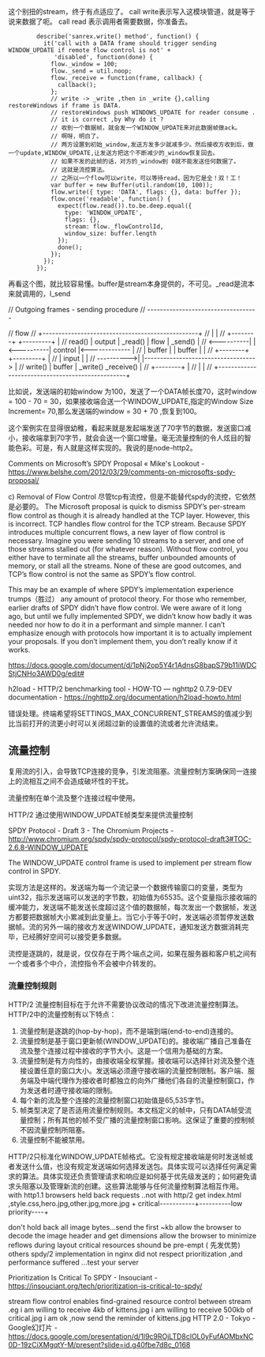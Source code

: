 这个别扭的stream，终于有点适应了。
call write表示写入这模块管道，就是等于说来数据了呃。
call read 表示调用者需要数据，你准备去。

			describe('sanrex.write() method', function() {
		      it('call with a DATA frame should trigger sending WINDOW_UPDATE if remote flow control is not' +
		         'disabled', function(done) {
		        flow._window = 100;
		        flow._send = util.noop;
		        flow._receive = function(frame, callback) {
		          callback();
		        };
		        // write -> _write ,then in _write {},calling restoreWindows if frame is DATA.
		        // restoreWindows push WINDOWS_UPDATE for reader consume .
		        // it is correct ,by Why do it ?
		        // 收到一个数据帧，就会发一个WINDOW_UPDATE来对此数据帧做ack。 
		        // 啊呀，明白了。
		        // 两方设置到初始_window,发送方发多少就减多少。然后接收方收到后，做一个update,WINDOW_UPDATE,让发送方把这个不断减少的_window恢复回去。
		        // 如果不发的此帧的话，对方的_window到 0就不能发送任何数据了。
		        // 这就是流控算法。
		        // 之所以一个flow可以write，可以等待read，因为它是全！双！工！
		        var buffer = new Buffer(util.random(10, 100));
		        flow.write({ type: 'DATA', flags: {}, data: buffer });
		        flow.once('readable', function() {
		          expect(flow.read()).to.be.deep.equal({
		            type: 'WINDOW_UPDATE',
		            flags: {},
		            stream: flow._flowControlId,
		            window_size: buffer.length
		          });
		          done();
		        });
		      });
		    });
		  

再看这个图，就比较容易懂。buffer是stream本身提供的，不可见。_read是流本来就调用的，l_send

// Outgoing frames - sending procedure
// -----------------------------------

//                                         flow
//                +-------------------------------------------------+
//                |                                                 |
//                +--------+           +---------+                  |
//        read()  | output |  _read()  | flow    |  _send()         |
//     <----------|        |<----------| control |<-------------    |
//                | buffer |           | buffer  |                  |
//                +--------+           +---------+                  |
//                | input  |                                        |
//     ---------->|        |----------------------------------->    |
//       write()  | buffer |  _write()              _receive()      |
//                +--------+                                        |
//                |                                                 |
//                +-------------------------------------------------+

比如说，发送端的初始window 为100，发送了一个DATA帧长度70，这时window = 100 - 70 = 30，如果接收端会送一个WINDOW_UPDATE,指定的Window Size Increment= 70,那么发送端的window = 30 + 70 ,恢复到100。

这个案例实在显得很幼稚，看起来就是发起端发送了70字节的数据，发送窗口减小，接收端拿到70字节，就会会送一个窗口增量。毫无流量控制的令人炫目的智能色彩。可是，有人就是这样实现的。我说的是node-http2。


Comments on Microsoft’s SPDY Proposal « Mike's Lookout - https://www.belshe.com/2012/03/29/comments-on-microsofts-spdy-proposal/

c) Removal of Flow Control
尽管tcp有流控，但是不能替代spdy的流控，它依然是必要的。
The Microsoft proposal is quick to dismiss SPDY’s per-stream flow control as though it is already handled at the TCP layer. However, this is incorrect. TCP handles flow control for the TCP stream. Because SPDY introduces multiple concurrent flows, a new layer of flow control is necessary. Imagine you were sending 10 streams to a server, and one of those streams stalled out (for whatever reason). Without flow control, you either have to terminate all the streams, buffer unbounded amounts of memory, or stall all the streams. None of these are good outcomes, and TCP’s flow control is not the same as SPDY’s flow control.

This may be an example of where SPDY’s implementation experience trumps（胜过） any amount of protocol theory. For those who remember, earlier drafts of SPDY didn’t have flow control. We were aware of it long ago, but until we fully implemented SPDY, we didn’t know how badly it was needed nor how to do it in a performant and simple manner. I can’t emphasize enough with protocols how important it is to actually implement your proposals. If you don’t implement them, you don’t really know if it works.



https://docs.google.com/document/d/1pNj2op5Y4r1AdnsG8bapS79b11iWDCStjCNHo3AWD0g/edit#

h2load - HTTP/2 benchmarking tool - HOW-TO — nghttp2 0.7.9-DEV documentation - https://nghttp2.org/documentation/h2load-howto.html

错误处理。终端希望将SETTINGS_MAX_CONCURRENT_STREAMS的值减少到比当前打开的流更小时可以关闭超过新的设置值的流或者允许流结束。

## 流量控制

复用流的引入，会导致TCP连接的竞争，引发流阻塞。流量控制方案确保同一连接上的流相互之间不会造成破坏性的干扰。

流量控制在单个流及整个连接过程中使用。

HTTP/2 通过使用WINDOW_UPDATE帧类型来提供流量控制

SPDY Protocol - Draft 3 - The Chromium Projects - http://www.chromium.org/spdy/spdy-protocol/spdy-protocol-draft3#TOC-2.6.8-WINDOW_UPDATE

The WINDOW_UPDATE control frame is used to implement per stream flow control in SPDY. 

实现方法是这样的。发送端为每一个流记录一个数据传输窗口的变量，类型为uint32，指示发送端可以发送的字节数，初始值为65535。这个变量指示接收端的缓冲能力，发送端不能发送长度超过这个值的数据帧，每次发出一个数据帧，发送方都要把数据帧大小累减到此变量上。当它小于等于0时，发送端必须暂停发送数据帧。流的另外一端的接收方发送WINDOW_UPDATE，通知发送方数据消耗完毕，已经腾好空间可以接受更多数据。

流控是逐跳的，就是说，仅仅存在于两个端点之间，如果在服务器和客户机之间有一个或者多个中介，流控指令不会被中介转发的。





### 流量控制规则

HTTP/2 流量控制目标在于允许不需要协议改动的情况下改进流量控制算法。HTTP/2中的流量控制有以下特点：

 1. 流量控制是逐跳的(hop-by-hop)，而不是端到端(end-to-end)连接的。
 2. 流量控制是基于窗口更新帧(WINDOW_UPDATE)的。接收端广播自己准备在流及整个连接过程中接收的字节大小。这是一个信用为基础的方案。
 3. 流量控制是有方向性的，由接收端全权掌握。接收端可以选择针对流及整个连接设置任意的窗口大小。发送端必须遵守接收端的流量控制限制。客户端、服务端及中端代理作为接收者时都独立的向外广播他们各自的流量控制窗口，作为发送者时遵守接收端的限制。
 4. 每个新的流及整个连接的流量控制窗口初始值是65,535字节。
 5. 帧类型决定了是否适用流量控制规则。本文档定义的帧中，只有DATA帧受流量控制；所有其他的帧不受广播的流量控制窗口影响。这保证了重要的控制帧不因流量控制所阻塞。
 6. 流量控制不能被禁用。

HTTP/2只标准化WINDOW_UPDATE帧格式。它没有规定接收端是何时发送帧或者发送什么值，也没有规定发送端如何选择发送包。具体实现可以选择任何满足需求的算法。具体实现还负责管理请求和响应是如何基于优先级发送的；如何避免请求头阻塞以及管理新流的创建。这些算法能够与任何流量控制算法相互作用。
with http1.1 browsers held back requests ..not with http/2
get index.html ,style.css,hero.jpg,other.jpg,more.jpg
    + critical-----------+----------low priority----+



don't hold back all image bytes...send the first ~kb
allow  the browser to decode the image header and get dimensions 
allow the browser to minimize reflows during layout
critical resources shound be pre-empt ( 先发优势) others 
spdy/2 implementation in nginx did not respect prioritization ,and performance suffered ...test your server

Prioritization Is Critical To SPDY - Insouciant - https://insouciant.org/tech/prioritization-is-critical-to-spdy/

stream flow control enables find-grained resource control between stream .eg 
i am willing to receive 4kb of kittens.jpg
i am willing to receive 500kb of critical.jpg
i am ok ,now send the reminder of kittens.jpg 
HTTP 2.0 - Tokyo - Google幻灯片 - https://docs.google.com/presentation/d/1l9c9ROjLTD8clOL0yFufAOMbxNC0D-19zCiXMgqtY-M/present?slide=id.g40fbe7d8c_0168